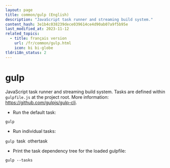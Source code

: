 ```yaml
---
layout: page
title: common/gulp (English)
description: "JavaScript task runner and streaming build system."
content_hash: 3e1b4c038239dece039614ce4d90ab07a9f5b95e
last_modified_at: 2023-11-12
related_topics:
  - title: français version
    url: /fr/common/gulp.html
    icon: bi bi-globe
tldri18n_status: 2
---
```

# gulp

JavaScript task runner and streaming build system.
Tasks are defined within `gulpfile.js` at the project root.
More information: <https://github.com/gulpjs/gulp-cli>.

- Run the default task:

`gulp`

- Run individual tasks:

`gulp `<span class="tldr-var badge badge-pill bg-dark-lm bg-white-dm text-white-lm text-dark-dm font-weight-bold">task</span>` `<span class="tldr-var badge badge-pill bg-dark-lm bg-white-dm text-white-lm text-dark-dm font-weight-bold">othertask</span>

- Print the task dependency tree for the loaded gulpfile:

`gulp --tasks`
